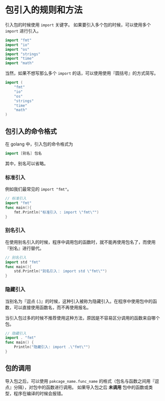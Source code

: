 # 包引入的规则和方法

引入包的时候使用 `import` 关键字。
如果要引入多个包的时候，可以使用多个 `import` 进行引入。

```go
import "fmt"
import "io"
import "os"
import "strings"
import "time"
import "math"
```

当然，如果不想写那么多个 `import` 的话，可以使用使用『圆括号』的方式简写。

```go
import (
    "fmt"
    "io"
    "os"
    "strings"
    "time"
    "math"
)
```

## 包引入的命令格式

在 golang 中，引入包的命令格式为 

```go
import [别名] 包名
```

其中，别名可以省略。

### 标准引入

例如我们最常见的  `import "fmt"`。

```go
// 标准引入
import "fmt"
func main(){
	fmt.Println("标准引入 : import \"fmt\"")
}
```

### 别名引入

在使用别名引入的时候，程序中调用包的函数时，就不能再使用包名了，而使用『别名』进行替代。

```go
// 别名引入
import std "fmt"
func main(){
	std.Println("别名引入： import std \"fmt\"")
}
```

### 隐藏引入

当别名为『逗点 (.)』的时候，这种引入被称为隐藏引入。在程序中使用包中的函数，可以直接使用函数名，而不再使用报名。

当引入包过多的时候不推荐使用这种方法，原因是不容易区分调用的函数来自哪个包。

```go
// 隐藏引入
import . "fmt"
func main() {
	Println("隐藏引入: import .\"fmt\"")
}
```


## 包的调用

导入包之后，可以使用 `pakcage_name.func_name` 的格式（包名与函数之间用『逗点』分隔），对包中的函数进行调用。
如果导入包之后 **未调用** 包中的函数或类型，程序在编译的时候会报错。
